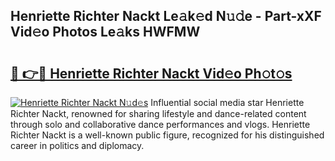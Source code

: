 ## Henriette Richter Nackt Le𝚊k𝚎d N𝚞𝚍e - Part-xXF Vid𝚎o Photos Le𝚊ks HWFMW

# <h2><a href="http://fb7jho.evod.top/?m=Henriette+Richter+Nackt">🔗 👉🔴 Henriette Richter Nackt Vid𝚎o Ph𝚘t𝚘s</a></h2>

[![Henriette Richter Nackt N𝚞d𝚎s](https://i.imgur.com/8V9OHl7.gif)](http://fb7jho.evod.top/?m=Henriette+Richter+Nackt)
Influential social media star Henriette Richter Nackt, renowned for sharing lifestyle and dance-related content through solo and collaborative dance performances and vlogs. Henriette Richter Nackt is a well-known public figure, recognized for his distinguished career in politics and diplomacy. 

